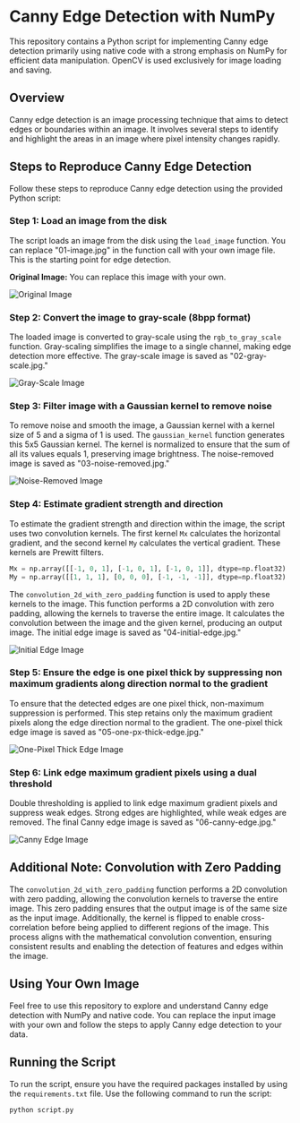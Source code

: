 # Canny Edge Detection with NumPy

This repository contains a Python script for implementing Canny edge detection primarily using native code with a strong emphasis on NumPy for efficient data manipulation. OpenCV is used exclusively for image loading and saving.

## Overview

Canny edge detection is an image processing technique that aims to detect edges or boundaries within an image. It involves several steps to identify and highlight the areas in an image where pixel intensity changes rapidly.

## Steps to Reproduce Canny Edge Detection

Follow these steps to reproduce Canny edge detection using the provided Python script:

### Step 1: Load an image from the disk

The script loads an image from the disk using the `load_image` function. You can replace "01-image.jpg" in the function call with your own image file. This is the starting point for edge detection.

**Original Image:** You can replace this image with your own.

![Original Image](./images/01-image.jpg)

### Step 2: Convert the image to gray-scale (8bpp format)

The loaded image is converted to gray-scale using the `rgb_to_gray_scale` function. Gray-scaling simplifies the image to a single channel, making edge detection more effective. The gray-scale image is saved as "02-gray-scale.jpg."

![Gray-Scale Image](./images/02-gray-scale.jpg)

### Step 3: Filter image with a Gaussian kernel to remove noise

To remove noise and smooth the image, a Gaussian kernel with a kernel size of 5 and a sigma of 1 is used. The `gaussian_kernel` function generates this 5x5 Gaussian kernel. The kernel is normalized to ensure that the sum of all its values equals 1, preserving image brightness. The noise-removed image is saved as "03-noise-removed.jpg."

![Noise-Removed Image](./images/03-noise-removed.jpg)

### Step 4: Estimate gradient strength and direction

To estimate the gradient strength and direction within the image, the script uses two convolution kernels. The first kernel `Mx` calculates the horizontal gradient, and the second kernel `My` calculates the vertical gradient. These kernels are Prewitt filters.

```python
Mx = np.array([[-1, 0, 1], [-1, 0, 1], [-1, 0, 1]], dtype=np.float32)
My = np.array([[1, 1, 1], [0, 0, 0], [-1, -1, -1]], dtype=np.float32)
```

The `convolution_2d_with_zero_padding` function is used to apply these kernels to the image. This function performs a 2D convolution with zero padding, allowing the kernels to traverse the entire image. It calculates the convolution between the image and the given kernel, producing an output image. The initial edge image is saved as "04-initial-edge.jpg."

![Initial Edge Image](./images/04-initial-edge.jpg)

### Step 5: Ensure the edge is one pixel thick by suppressing non maximum gradients along direction normal to the gradient

To ensure that the detected edges are one pixel thick, non-maximum suppression is performed. This step retains only the maximum gradient pixels along the edge direction normal to the gradient. The one-pixel thick edge image is saved as "05-one-px-thick-edge.jpg."

![One-Pixel Thick Edge Image](./images/05-one-px-thick-edge.jpg)

### Step 6: Link edge maximum gradient pixels using a dual threshold

Double thresholding is applied to link edge maximum gradient pixels and suppress weak edges. Strong edges are highlighted, while weak edges are removed. The final Canny edge image is saved as "06-canny-edge.jpg."

![Canny Edge Image](./images/06-canny-edge.jpg)

## Additional Note: Convolution with Zero Padding

The `convolution_2d_with_zero_padding` function performs a 2D convolution with zero padding, allowing the convolution kernels to traverse the entire image. This zero padding ensures that the output image is of the same size as the input image. Additionally, the kernel is flipped to enable cross-correlation before being applied to different regions of the image. This process aligns with the mathematical convolution convention, ensuring consistent results and enabling the detection of features and edges within the image.

## Using Your Own Image

Feel free to use this repository to explore and understand Canny edge detection with NumPy and native code. You can replace the input image with your own and follow the steps to apply Canny edge detection to your data.

## Running the Script

To run the script, ensure you have the required packages installed by using the `requirements.txt` file. Use the following command to run the script:

```bash
python script.py
```
